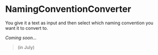 # NamingConventionConverter

You give it a text as input and then select which naming convention you want it to convert to.

_Coming soon..._
> (in July)
